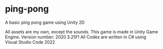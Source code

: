 # ping-pong
A basic ping pong game using Unity 2D


All assets are my own, except the sounds.
This game is made in Unity Game Engine.
Version number: 2020.3.25f1
All Codes are written in C# using Visual Studio Code 2022
